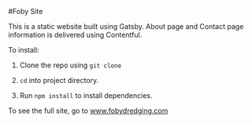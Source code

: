 #Foby Site

This is a static website built using Gatsby. About page and Contact page information is delivered using Contentful.

To install:

1) Clone the repo using `git clone`

2) `cd` into project directory.

3) Run `npm install` to install dependencies.

To see the full site, go to www.fobydredging.com


